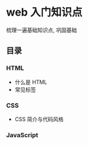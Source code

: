 # web 入门知识点

梳理一遍基础知识点, 巩固基础

## 目录

### HTML

- 什么是 HTML
- 常见标签

### CSS

- CSS 简介与代码风格

### JavaScript
